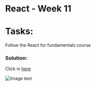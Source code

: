 # React - Week 11

# Tasks:

Follow the React for fundamentals course

### Solution:

Click in [here](https://github.com/gabrielafh9/core-code-from-scratch-readme/blob/main/Week%2011/contacts.md)

![Image text](https://github.com/gabrielafh9/core-code-from-scratch-readme/blob/main/Week%2011/React%20week%2011.png)

